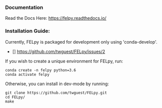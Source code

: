 ### Documentation
Read the Docs Here: https://felpy.readthedocs.io/
### Installation Guide:
Currently, FELpy is packaged for development only using 'conda-develop'.

- [] https://github.com/twguest/FELpy/issues/2

If you wish to create a unique environment for FELpy, run:
```
conda create -n felpy python=3.6
conda activate felpy
```

Otherwise, you can install in dev-mode by running:
```
git clone https://github.com/twguest/FELpy.git
cd FELpy/
make
```


